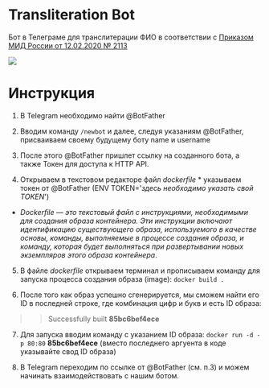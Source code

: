 # Transliteration Bot
Бот в Телеграме для транслитерации ФИО в соответствии с [Приказом МИД России от 12.02.2020 № 2113](https://www.consultant.ru/document/cons_doc_LAW_360580/9eb761ae644ec1e283b3a50ef232330b924577cb/)   

![](https://github.com/rrishkulova/Telegram-Bot/blob/main/GIF.gif)

# Инструкция

1. В Telegram необходимо найти @BotFather

2. Вводим команду `/newbot` и далее, следуя указаниям @BotFather, присваиваем своему будущему боту name и username

3. После этого @BotFather пришлет ссылку на созданного бота, а также Токен для доступа к HTTP API.

4. Открываем в текстовом редакторе файл *dockerfile* * указываем токен от @BotFather (ENV TOKEN='*здесь необходимо указать свой TOKEN*')

* *Dockerfile — это текстовый файл с инструкциями, необходимыми для создания образа контейнера. Эти инструкции включают идентификацию существующего образа, используемого в качестве основы, команды, выполняемые в процессе создания образа, и команду, которая будет выполняться при развертывании новых экземпляров этого образа контейнера*.


5. В файле *dockerfile* открываем терминал и прописываем команду для запуска процесса создания образа (image): 
`docker build .`
	
6. После того как образ успешно сгенерируется, мы сможем найти его ID в последней строке, где комбинация цифр и букв и есть ID образа: 
>> Successfully built **85bc6bef4ece**

7. Для запуска вводим команду с указанием ID образа:
	 `docker run -d -p 80:80` **85bc6bef4ece**
(вместо последнего аргуента в коде указывайте свод ID образа)

8. В Telegram переходим по ссылке от @BotFather (см. п.3) и можем начинать взаимодействовать с нашим ботом.
